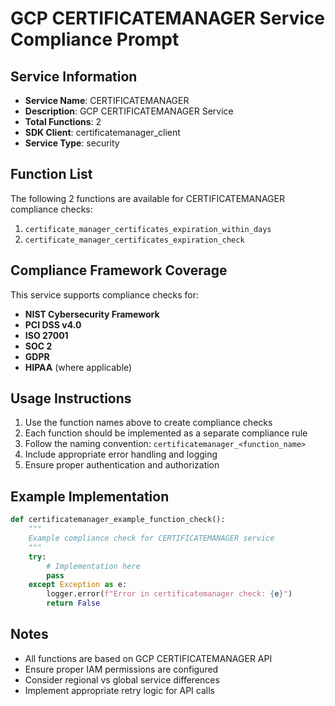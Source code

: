 # GCP CERTIFICATEMANAGER Service Compliance Prompt

## Service Information
- **Service Name**: CERTIFICATEMANAGER
- **Description**: GCP CERTIFICATEMANAGER Service
- **Total Functions**: 2
- **SDK Client**: certificatemanager_client
- **Service Type**: security

## Function List
The following 2 functions are available for CERTIFICATEMANAGER compliance checks:

1. `certificate_manager_certificates_expiration_within_days`
2. `certificate_manager_certificates_expiration_check`


## Compliance Framework Coverage
This service supports compliance checks for:
- **NIST Cybersecurity Framework**
- **PCI DSS v4.0**
- **ISO 27001**
- **SOC 2**
- **GDPR**
- **HIPAA** (where applicable)

## Usage Instructions
1. Use the function names above to create compliance checks
2. Each function should be implemented as a separate compliance rule
3. Follow the naming convention: `certificatemanager_<function_name>`
4. Include appropriate error handling and logging
5. Ensure proper authentication and authorization

## Example Implementation
```python
def certificatemanager_example_function_check():
    """
    Example compliance check for CERTIFICATEMANAGER service
    """
    try:
        # Implementation here
        pass
    except Exception as e:
        logger.error(f"Error in certificatemanager check: {e}")
        return False
```

## Notes
- All functions are based on GCP CERTIFICATEMANAGER API
- Ensure proper IAM permissions are configured
- Consider regional vs global service differences
- Implement appropriate retry logic for API calls
